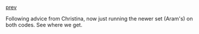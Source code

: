 [prev](/B-parking/Tue_Apr_11_2023.md)

Following advice from Christina, now just running the newer set (Aram's) on both codes. See where we get.
